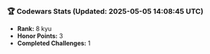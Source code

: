 ### 🏆 Codewars Stats (Updated: 2025-05-05 14:08:45 UTC)

- **Rank:** 8 kyu
- **Honor Points:** 3
- **Completed Challenges:** 1
